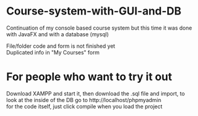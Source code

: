 # Course-system-with-GUI-and-DB
Continuation of my console based course system but this time it was done with JavaFX and with a database (mysql)

File/folder code and form is not finished yet<br/>
Duplicated info in "My Courses" form

# For people who want to try it out
Download XAMPP and start it, then download the .sql file and import, to look at the inside of the DB go to http://localhost/phpmyadmin<br/>
for the code itself, just click compile when you load the project
